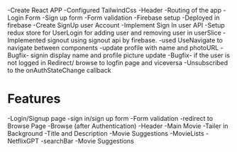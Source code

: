 <!-- Netflix GPT -->

-Create React APP
-Configured TailwindCss
-Header
-Routing of the app
-Login Form
-Sign up form
-Form validation
-Firebase setup
-Deployed in firebase
-Create SignUp user Account
-Implement Sign In user API
-Setup redux store for UserLogin for adding user and removing user in userSlice
-Implemented signout using signout api by firebase.
-used UseNavigate to navigate between components
-update profile with name and photoURL
-Bugfix- signin display name and profile picture update
-Bugfix- if the user is not logged in Redirect/ browse to logfin page and viceversa
-Unsubscribed to the onAuthStateChange callback











# Features
-Login/Signup page
    -sign in/sign up form
    -Form validation
    -redirect to Browse Page
-Browse (after Authentication)
    -Header
    -Main Movie
        -Tailer in Background
        -Title and Description
        -Movie Suggestions
            -MovieLists
-NetflixGPT
    -searchBar
    -Movie Suggestions
